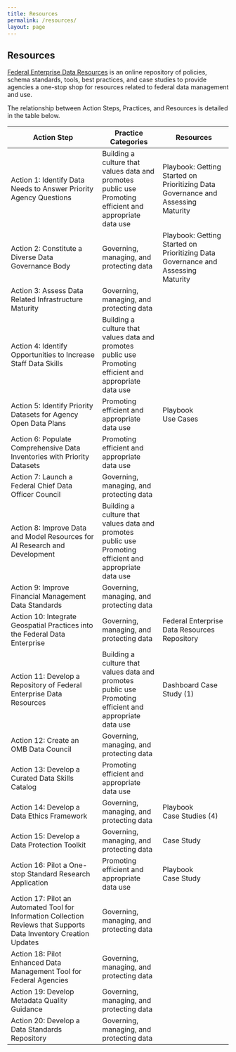 ```yaml
---
title: Resources
permalink: /resources/
layout: page
---
```


## Resources

[Federal Enterprise Data Resources](https://resources.data.gov/) is an online repository of policies, schema standards, tools, best practices, and case studies to provide agencies a one-stop shop for resources related to federal data management and use. 

The relationship between Action Steps, Practices, and Resources is detailed in the table below. 


| Action Step                                                                                                         | Practice Categories                                                                                     | Resources                                                                        |
|---------------------------------------------------------------------------------------------------------------------|---------------------------------------------------------------------------------------------------------|----------------------------------------------------------------------------------|
| Action 1: Identify Data Needs to Answer Priority Agency Questions                                                   | Building a culture that values data and promotes public use <br> Promoting efficient and appropriate data use | Playbook: Getting Started on Prioritizing Data Governance and Assessing Maturity |
| Action 2: Constitute a Diverse Data Governance Body                                                                 | Governing, managing, and protecting data                                                                | Playbook: Getting Started on Prioritizing Data Governance and Assessing Maturity |
| Action 3: Assess Data Related Infrastructure Maturity                                                               | Governing, managing, and protecting data                                                                |                                                                                  |
| Action 4: Identify Opportunities to Increase Staff Data Skills                                                      | Building a culture that values data and promotes public use <br> Promoting efficient and appropriate data use |                                                                                  |
| Action 5: Identify Priority Datasets for Agency Open Data Plans                                                     | Promoting efficient and appropriate data use                                                            | Playbook <br> Use Cases                                                                |
| Action 6: Populate Comprehensive Data Inventories with Priority Datasets                                            | Promoting efficient and appropriate data use                                                            |                                                                                  |
| Action 7: Launch a Federal Chief Data Officer Council                                                               | Governing, managing, and protecting data                                                                |                                                                                  |
| Action 8: Improve Data and Model Resources for AI Research and Development                                          | Building a culture that values data and promotes public use <br> Promoting efficient and appropriate data use |                                                                                  |
| Action 9: Improve Financial Management Data Standards                                                               | Governing, managing, and protecting data                                                                |                                                                                  |
| Action 10: Integrate Geospatial Practices into the Federal Data Enterprise                                          | Governing, managing, and protecting data                                                                | Federal Enterprise Data Resources Repository                                     |
| Action 11: Develop a Repository of Federal Enterprise Data Resources                                                | Building a culture that values data and promotes public use <br> Promoting efficient and appropriate data use | Dashboard Case Study (1)                                                         |
| Action 12: Create an OMB Data Council                                                                               | Governing, managing, and protecting data                                                                |                                                                                  |
| Action 13: Develop a Curated Data Skills Catalog                                                                    | Promoting efficient and appropriate data use                                                            |                                                                                  |
| Action 14: Develop a Data Ethics Framework                                                                          | Governing, managing, and protecting data                                                                | Playbook <br> Case Studies (4)                                                         |
| Action 15: Develop a Data Protection Toolkit                                                                        | Governing, managing, and protecting data                                                                | Case Study                                                                       |
| Action 16: Pilot a One-stop Standard Research Application                                                           | Promoting efficient and appropriate data use                                                            | Playbook <br> Case Study                                                               |
| Action 17: Pilot an Automated Tool for Information Collection Reviews that Supports Data Inventory Creation Updates | Governing, managing, and protecting data                                                                |                                                                                  |
| Action 18: Pilot Enhanced Data Management Tool for Federal Agencies                                                 | Governing, managing, and protecting data                                                                |                                                                                  |
| Action 19: Develop Metadata Quality Guidance                                                                        | Governing, managing, and protecting data                                                                |                                                                                  |
| Action 20: Develop a Data Standards Repository                                                                      | Governing, managing, and protecting data                                                                |                                                                                  |
